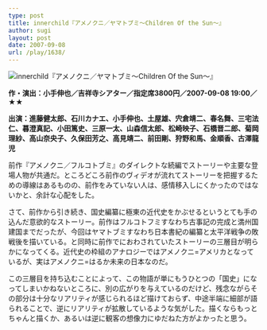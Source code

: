 ```yaml
---
type: post
title: innerchild『アメノクニ／ヤマトブミ～Children Of the Sun～』
author: sugi
layout: post
date: 2007-09-08
url: /play/1638/
---
```

<img src="/images/play/20070908.jpg" alt="innerchild『アメノクニ／ヤマトブミ～Children Of the Sun～』" class="alignleft" />

**作・演出：小手伸也／吉祥寺シアター／指定席3800円／2007-09-08 19:00／★★**

**出演：進藤健太郎、石川カナエ、小手伸也、土屋雄、宍倉靖二、春名舞、三宅法仁、暮澄真記、小田篤史、三原一太、山森信太郎、松崎映子、石橋晋二郎、菊岡理紗、高山奈央子、久保田芳之、高見靖二、前田剛、狩野和馬、金順香、古澤龍児**

前作『アメノクニ／フルコトブミ』のダイレクトな続編でストーリーや主要な登場人物が共通だ。ところどころ前作のヴィデオが流れてストーリーを把握するための導線はあるものの、前作をみていない人は、感情移入しにくかったのではないかと、余計な心配をした。

さて、前作から引き続き、国史編纂に極東の近代史をかぶせるというとても手の込んだ意欲的なストーリー。前作はフルコトフミすなわち古事記の完成と満州国建国までだったが、今回はヤマトブミすなわち日本書紀の編纂と太平洋戦争の敗戦後を描いている。と同時に前作でにおわされていたストーリーの三層目が明らかになってくる。近代史の枠組のアナロジーではアメノクニ=アメリカとなっているが、実はアメノクニ=はるか未来の日本なのだ。

この三層目を持ち込むことによって、この物語が単にもうひとつの「国史」になってしまいかねないところに、別の広がりを与えているのだけど、残念ながらその部分は十分なリアリティが感じられるほど描けておらず、中途半端に細部が語られることで、逆にリアリティが拡散しているような気がした。描くならもっとちゃんと描くか、あるいは逆に観客の想像力にゆだねた方がよかったと思う。
